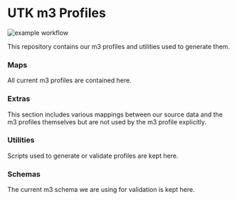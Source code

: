 # UTK m3 Profiles

![example workflow](https://github.com/utkdigitalinitiatives/m3_profiles/actions/workflows/validate.yml/badge.svg)


This repository contains our m3 profiles and utilities used to generate them.

### Maps

All current m3 profiles are contained here.

### Extras

This section includes various mappings between our source data and the m3 profiles themselves but are not used by the
m3 profile explicitly.

### Utilities

Scripts used to generate or validate profiles are kept here.

### Schemas

The current m3 schema we are using for validation is kept here.
